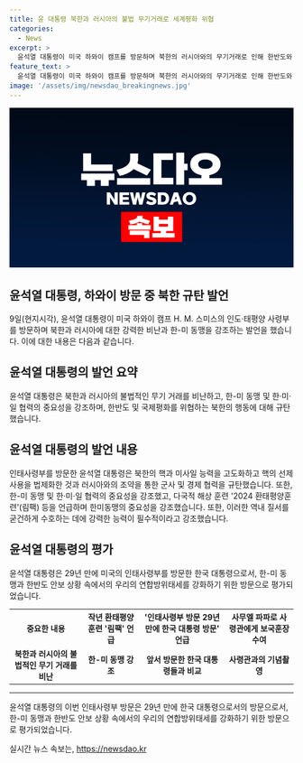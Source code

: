 ```yaml
---
title: 윤 대통령 북한과 러시아의 불법 무기거래로 세계평화 위협
categories:
  - News
excerpt: >
  윤석열 대통령이 미국 하와이 캠프를 방문하며 북한의 러시아와의 무기거래로 인해 한반도와 세계 평화를 위협하는 상황을 규탄했다. 또한 한-미 동맹과 한·미·일 협력의 중요성을 강조하며 군사적인 연대가 필수적이라고 강조했고, 해상 훈련 및 군사 협력에 대한 공약을 강조했다. 인태사령부를 방문한 한국 대통령은 29년 만에 인태사령부를 방문하며 한반도 안보에 매우 중요한 역할을 하는 인태사령부의 중요성을 강조했다.
feature_text: >
  윤석열 대통령이 미국 하와이 캠프를 방문하며 북한의 러시아와의 무기거래로 인해 한반도와 세계 평화를 위협하는 상황을 규탄했다. 또한 한-미 동맹과 한·미·일 협력의 중요성을 강조하며 군사적인 연대가 필수적이라고 강조했고, 해상 훈련 및 군사 협력에 대한 공약을 강조했다. 인태사령부를 방문한 한국 대통령은 29년 만에 인태사령부를 방문하며 한반도 안보에 매우 중요한 역할을 하는 인태사령부의 중요성을 강조했다.
image: '/assets/img/newsdao_breakingnews.jpg'
---
```


<p><img src="/assets/img/newsdao_breakingnews.jpg" alt="koreaapp 속보" /></p>

<h2>윤석열 대통령, 하와이 방문 중 북한 규탄 발언</h2>

<p data-ke-size="size16">9일(현지시각), 윤석열 대통령이 미국 하와이 캠프 H. M. 스미스의 인도·태평양 사령부를 방문하며 북한과 러시아에 대한 강력한 비난과 한-미 동맹을 강조하는 발언을 했습니다. 이에 대한 내용은 다음과 같습니다.</p>

<h2>윤석열 대통령의 발언 요약</h2>

<p data-ke-size="size16">윤석열 대통령은 북한과 러시아의 불법적인 무기 거래를 비난하고, 한-미 동맹 및 한·미·일 협력의 중요성을 강조하며, 한반도 및 국제평화를 위협하는 북한의 행동에 대해 규탄했습니다.</p>

<h2>윤석열 대통령의 발언 내용</h2>

<p data-ke-size="size16">인태사령부를 방문한 윤석열 대통령은 북한의 핵과 미사일 능력을 고도화하고 핵의 선제 사용을 법제화한 것과 러시아와의 조약을 통한 군사 및 경제 협력을 규탄했습니다. 또한, 한-미 동맹 및 한·미·일 협력의 중요성을 강조했고, 다국적 해상 훈련 '2024 환태평양훈련'(림팩) 등을 언급하며 한미동맹의 중요성을 강조했습니다. 또한, 이러한 역내 질서를 굳건하게 수호하는 데에 강력한 능력이 필수적이라고 강조했습니다.</p>

<h2>윤석열 대통령의 평가</h2>

<p data-ke-size="size16">윤석열 대통령은 29년 만에 미국의 인태사령부를 방문한 한국 대통령으로서, 한-미 동맹과 한반도 안보 상황 속에서의 우리의 연합방위태세를 강화하기 위한 방문으로 평가되었습니다.</p>

<table>
  <tr>
    <th>중요한 내용</th>
    <th>작년 환태평양훈련 '림팩' 언급</th>
    <th>'인태사령부 방문 29년만에 한국 대통령 방문' 언급</th>
    <th>사무엘 파파로 사령관에게 보국훈장 수여</th>
  </tr>
  <tr>
    <td style="text-align: center; height: 17px;"><b>북한과 러시아의 불법적인 무기 거래를 비난</b></td>
    <td style="text-align: center; height: 17px;"><b>한-미 동맹 강조</b></td>
    <td style="text-align: center; height: 17px;"><b>앞서 방문한 한국 대통령들과 비교</b></td>
    <td style="text-align: center; height: 17px;"><b>사령관과의 기념촬영</b></td>
  </tr>
</table>

<hr>

<p data-ke-size="size16">윤석열 대통령의 이번 인태사령부 방문은 29년 만에 한국 대통령으로서의 방문으로서, 한-미 동맹과 한반도 안보 상황 속에서의 우리의 연합방위태세를 강화하기 위한 방문으로 평가되었습니다.</p>
실시간 뉴스 속보는, <a href="https://newsdao.kr" rel="dofollow">https://newsdao.kr</a>


